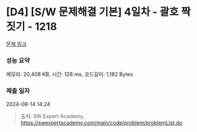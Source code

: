 # [D4] [S/W 문제해결 기본] 4일차 - 괄호 짝짓기 - 1218 

[문제 링크](https://swexpertacademy.com/main/code/problem/problemDetail.do?contestProbId=AV14eWb6AAkCFAYD) 

### 성능 요약

메모리: 20,408 KB, 시간: 128 ms, 코드길이: 1,182 Bytes

### 제출 일자

2024-08-14 14:24



> 출처: SW Expert Academy, https://swexpertacademy.com/main/code/problem/problemList.do